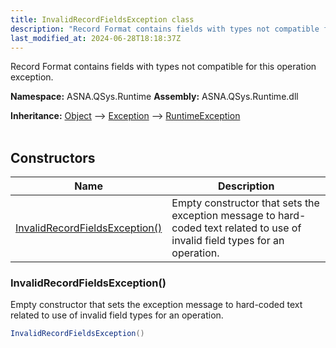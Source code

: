 ```yaml
---
title: InvalidRecordFieldsException class
description: "Record Format contains fields with types not compatible for this operation exception. "
last_modified_at: 2024-06-28T18:18:37Z
---
```


Record Format contains fields with types not compatible for this operation exception.

**Namespace:** ASNA.QSys.Runtime
**Assembly:** ASNA.QSys.Runtime.dll

**Inheritance:** [Object](https://docs.microsoft.com/en-us/dotnet/api/system.object) --> [Exception](https://docs.microsoft.com/en-us/dotnet/api/system.exception) --> [RuntimeException](/reference/runtime/qsys-runtime/runtime-exception.html)
<br>
<br>

## Constructors

| Name | Description |
| --- | --- |
| [InvalidRecordFieldsException()](#invalidrecordfieldsexception) | Empty constructor that sets the exception message to hard-coded text related to use of invalid field types for an operation.

### InvalidRecordFieldsException()

Empty constructor that sets the exception message to hard-coded text related to use of invalid field types for an operation.

```cs
InvalidRecordFieldsException()
```
